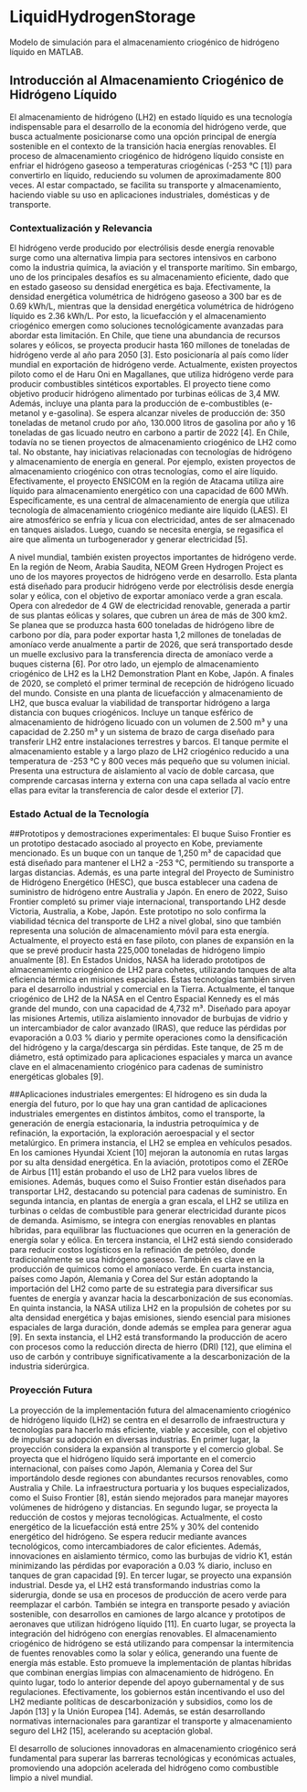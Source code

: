 # LiquidHydrogenStorage
Modelo de simulación para el almacenamiento criogénico de hidrógeno líquido en MATLAB.


## Introducción al Almacenamiento Criogénico de Hidrógeno Líquido
El almacenamiento de hidrógeno (LH2) en estado líquido es una tecnología indispensable para el desarrollo de la economía del hidrógeno verde, que busca actualmente posicionarse como una opción principal de energía sostenible en el contexto de la transición hacia energías renovables. El proceso de almacenamiento criogénico de hidrógeno líquido consiste en enfriar el hidrógeno gaseoso a temperaturas criogénicas (-253 °C [1]) para convertirlo en líquido, reduciendo su volumen de aproximadamente 800 veces. Al estar compactado, se facilita su transporte y almacenamiento, haciendo viable su uso en aplicaciones industriales, domésticas y de transporte.


### Contextualización y Relevancia
El hidrógeno verde producido por electrólisis desde energía renovable surge como una alternativa limpia para sectores intensivos en carbono como la industria química, la aviación y el transporte marítimo. Sin embargo, uno de los principales desafíos es su almacenamiento eficiente, dado que en estado gaseoso su densidad energética es baja. Efectivamente, la densidad energética volumétrica de hidrógeno gaseoso a 300 bar es de 0.69 kWh/L, mientras que la densidad energética volumétrica de hidrógeno líquido es 2.36 kWh/L. Por esto, la licuefacción y el almacenamiento criogénico emergen como soluciones tecnológicamente avanzadas para abordar esta limitación.
En Chile, que tiene una abundancia de recursos solares y eólicos, se proyecta producir hasta 160 millones de toneladas de hidrógeno verde al año para 2050 [3]. Esto posicionaría al país como líder mundial en exportación de hidrógeno verde. Actualmente, existen proyectos piloto como el de Haru Oni en Magallanes, que utiliza hidrógeno verde para producir combustibles sintéticos exportables. El proyecto tiene como objetivo producir hidrógeno alimentado por turbinas eólicas de 3,4 MW. Además, incluye una planta para la producción de e-combustibles (e-metanol y e-gasolina). Se espera alcanzar niveles de producción de: 350 toneladas de metanol crudo por año, 130.000 litros de gasolina por año y 16 toneladas de gas licuado neutro en carbono a partir de 2022 [4]. 
En Chile, todavía no se tienen proyectos de almacenamiento criogénico de LH2 como tal. No obstante, hay iniciativas relacionadas con tecnologías de hidrógeno y almacenamiento de energía en general. Por ejemplo, existen proyectos de almacenamiento criogénico con otras tecnologías, como el aire líquido. Efectivamente, el proyecto ENSICOM en la región de Atacama utiliza aire líquido para almacenamiento energético con una capacidad de 600 MWh​. Específicamente, es una central de almacenamiento de energía que utiliza tecnología de almacenamiento criogénico mediante aire líquido (LAES). El aire atmosférico se enfría y licua con electricidad, antes de ser almacenado en tanques aislados. Luego, cuando se necesita energía, se regasifica el aire que alimenta un turbogenerador y generar electricidad [5].

A nivel mundial, también existen proyectos importantes de hidrógeno verde. En la región de Neom, Arabia Saudita, NEOM Green Hydrogen Project es uno de los mayores proyectos de hidrógeno verde en desarrollo. Esta planta está diseñado para producir hidrógeno verde por electrólisis desde energía solar y eólica, con el objetivo de exportar amoníaco verde a gran escala. Opera con alrededor de 4 GW de electricidad renovable, generada a partir de sus plantas eólicas y solares, que cubren un área de más de 300 km2. Se planea que se produzca hasta 600 toneladas de hidrógeno libre de carbono por día, para poder exportar hasta 1,2 millones de toneladas de amoníaco verde anualmente a partir de 2026, que será transportado desde un muelle exclusivo para la transferencia directa de amoníaco verde a buques cisterna [6].
Por otro lado, un ejemplo de almacenamiento criogénico de LH2 es la LH2 Demonstration Plant en Kobe, Japón. A finales de 2020, se completó el primer terminal de recepción de hidrógeno licuado del mundo. Consiste en una planta de licuefacción y almacenamiento de LH2, que busca evaluar la viabilidad de transportar hidrógeno a larga distancia con buques criogénicos. Incluye un tanque esférico de almacenamiento de hidrógeno licuado con un volumen de 2.500 m³ y una capacidad de 2.250 m³ y un sistema de brazo de carga diseñado para transferir LH2 entre instalaciones terrestres y barcos. El tanque permite el almacenamiento estable y a largo plazo de LH2 criogénico reducido a una temperatura de -253 °C y 800 veces más pequeño que su volumen inicial. Presenta una estructura de aislamiento al vacío de doble carcasa, que comprende carcasas interna y externa con una capa sellada al vacío entre ellas para evitar la transferencia de calor desde el exterior [7].


### Estado Actual de la Tecnología
##Prototipos y demostraciones experimentales:
El buque Suiso Frontier es un prototipo destacado asociado al proyecto en Kobe, previamente mencionado. Es un buque con un tanque de 1,250 m³ de capacidad que está diseñado para mantener el LH2 a -253 °C, permitiendo su transporte a largas distancias. Además, es una parte integral del Proyecto de Suministro de Hidrógeno Energético (HESC), que busca establecer una cadena de suministro de hidrógeno entre Australia y Japón. En enero de 2022, Suiso Frontier completó su primer viaje internacional, transportando LH2 desde Victoria, Australia, a Kobe, Japón. Este prototipo no solo confirma la viabilidad técnica del transporte de LH2 a nivel global, sino que también representa una solución de almacenamiento móvil para esta energía. Actualmente, el proyecto está en fase piloto, con planes de expansión en la que se prevé producir hasta 225,000 toneladas de hidrógeno limpio anualmente [8].
En Estados Unidos, NASA ha liderado prototipos de almacenamiento criogénico de LH2 para cohetes, utilizando tanques de alta eficiencia térmica en misiones espaciales. Estas tecnologías también sirven para el desarrollo industrial y comercial en la Tierra. Actualmente, el tanque criogénico de LH2 de la NASA en el Centro Espacial Kennedy es el más grande del mundo, con una capacidad de 4,732 m³. Diseñado para apoyar las misiones Artemis, utiliza aislamiento innovador de burbujas de vidrio y un intercambiador de calor avanzado (IRAS), que reduce las pérdidas por evaporación a 0.03 % diario y permite operaciones como la densificación del hidrógeno y la carga/descarga sin pérdidas. Este tanque, de 25 m de diámetro, está optimizado para aplicaciones espaciales y marca un avance clave en el almacenamiento criogénico para cadenas de suministro energéticas globales [9].

##Aplicaciones industriales emergentes:
El hídrogeno es sin duda la energía del futuro, por lo que hay una gran cantidad de  aplicaciones industriales emergentes en distintos ámbitos, como el transporte, la generación de energía estacionaria, la industria petroquímica y de refinación, la exportación, la exploración aeroespacial y el sector metalúrgico. 
En primera instancia, el LH2 se emplea en vehículos pesados. En los camiones Hyundai Xcient [10] mejoran la autonomía en rutas largas por su alta densidad energética. En la aviación, prototipos como el ZEROe de Airbus [11] están probando el uso de LH2 para vuelos libres de emisiones. Además, buques como el Suiso Frontier están diseñados para transportar LH2, destacando su potencial para cadenas de suministro.
En segunda intancia, en plantas de energía a gran escala, el LH2 se utiliza en turbinas o celdas de combustible para generar electricidad durante picos de demanda. Asimismo, se integra con energías renovables en plantas híbridas, para equilibrar las fluctuaciones que ocurren en la generación de energía solar y eólica.
En tercera instancia, el LH2 está siendo considerado para reducir costos logísticos en la refinación de petróleo, donde tradicionalmente se usa hidrógeno gaseoso. También es clave en la producción de químicos como el amoníaco verde.
En cuarta instancia, países como Japón, Alemania y Corea del Sur están adoptando la importación del LH2 como parte de su estrategia para diversificar sus fuentes de energía y avanzar hacia la descarbonización de sus economías.
En quinta instancia, la NASA utiliza LH2 en la propulsión de cohetes por su alta densidad energética y bajas emisiones, siendo esencial para misiones espaciales de larga duración, donde además se emplea para generar agua [9].
En sexta instancia, el LH2 está transformando la producción de acero con procesos como la reducción directa de hierro (DRI) [12], que elimina el uso de carbón y contribuye significativamente a la descarbonización de la industria siderúrgica.


### Proyección Futura
La proyección de la implementación futura del almacenamiento criogénico de hidrógeno líquido (LH2) se centra en el desarrollo de infraestructura y tecnologías para hacerlo más eficiente, viable y accesible, con el objetivo de impulsar su adopción en diversas industrias.
En primer lugar, la proyección considera la expansión al transporte y el comercio global. Se proyecta que el hidrógeno líquido será importante en el comercio internacional, con países como Japón, Alemania y Corea del Sur importándolo desde regiones con abundantes recursos renovables, como Australia y Chile. La infraestructura portuaria y los buques especializados, como el Suiso Frontier [8], están siendo mejorados para manejar mayores volúmenes de hidrógeno y distancias​.
En segundo lugar, se proyecta la reducción de costos y mejoras tecnológicas. Actualmente, el costo energético de la licuefacción está entre 25% y 30% del contenido energético del hidrógeno. Se espera reducir mediante avances tecnológicos, como intercambiadores de calor eficientes. Además, innovaciones en aislamiento térmico, como las burbujas de vidrio K1, están minimizando las pérdidas por evaporación a 0.03 % diario, incluso en tanques de gran capacidad​ [9].
En tercer lugar, se proyecto una expansión industrial. Desde ya, el LH2 está transformando industrias como la siderurgia, donde se usa en procesos de producción de acero verde para reemplazar el carbón. También se integra en transporte pesado y aviación sostenible, con desarrollos en camiones de largo alcance y prototipos de aeronaves que utilizan hidrógeno líquido [11]​.
En cuarto lugar, se proyecta la integración del hidrógeno con energías renovables. El almacenamiento criogénico de hidrógeno se está utilizando para compensar la intermitencia de fuentes renovables como la solar y eólica, generando una fuente de  energía más estable. Esto promueve la implementación de plantas híbridas que combinan energías limpias con almacenamiento de hidrógeno​.
En quinto lugar, todo lo anterior depende del apoyo gubernamental y de sus regulaciones. Efectivamente, los gobiernos están incentivando el uso del LH2 mediante políticas de descarbonización y subsidios, como los de Japón [13] y la Unión Europea [14]. Además, se están desarrollando normativas internacionales para garantizar el transporte y almacenamiento seguro del LH2 [15], acelerando su aceptación global.


El desarrollo de soluciones innovadoras en almacenamiento criogénico será fundamental para superar las barreras tecnológicas y económicas actuales, promoviendo una adopción acelerada del hidrógeno como combustible limpio a nivel mundial.
